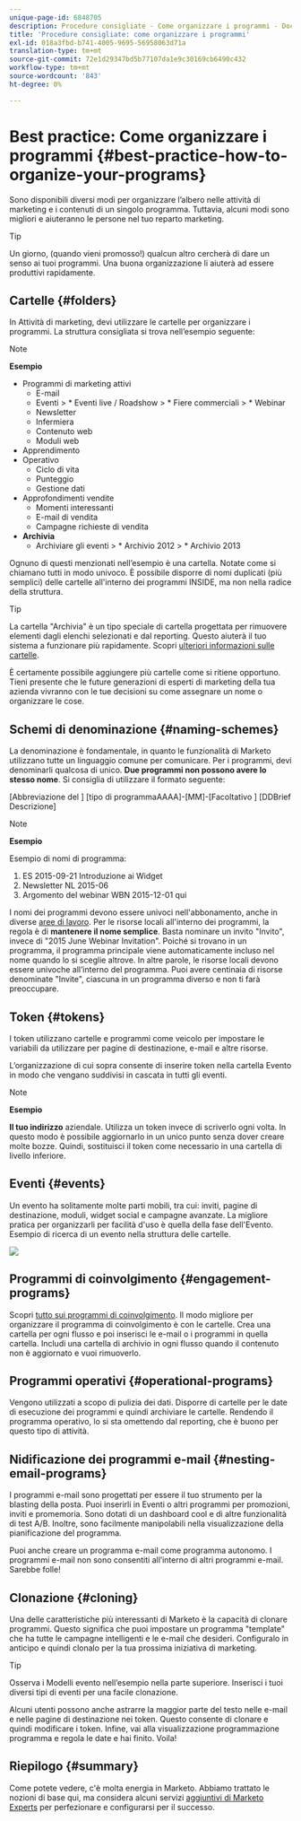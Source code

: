 ```yaml
---
unique-page-id: 6848705
description: Procedure consigliate - Come organizzare i programmi - Documentazione Marketo - Documentazione del prodotto
title: 'Procedure consigliate: come organizzare i programmi'
exl-id: 018a3fbd-b741-4005-9695-56958063d71a
translation-type: tm+mt
source-git-commit: 72e1d29347bd5b77107da1e9c30169cb6490c432
workflow-type: tm+mt
source-wordcount: '843'
ht-degree: 0%

---
```


# Best practice: Come organizzare i programmi {#best-practice-how-to-organize-your-programs}

Sono disponibili diversi modi per organizzare l’albero nelle attività di marketing e i contenuti di un singolo programma. Tuttavia, alcuni modi sono migliori e aiuteranno le persone nel tuo reparto marketing.

>[!TIP]
>
>Un giorno, (quando vieni promosso!) qualcun altro cercherà di dare un senso ai tuoi programmi. Una buona organizzazione li aiuterà ad essere produttivi rapidamente.

## Cartelle {#folders}

In Attività di marketing, devi utilizzare le cartelle per organizzare i programmi. La struttura consigliata si trova nell’esempio seguente:

>[!NOTE]
>
>**Esempio**
>
>* Programmi di marketing attivi
   >   * E-mail
   >   * Eventi
      >      * Eventi live / Roadshow
      >      * Fiere commerciali
      >      * Webinar
   >   * Newsletter
   >   * Infermiera
   >   * Contenuto web
   >   * Moduli web
>* Apprendimento
>* Operativo
   >   * Ciclo di vita
   >   * Punteggio
   >   * Gestione dati
>* Approfondimenti vendite
   >   * Momenti interessanti
   >   * E-mail di vendita
   >   * Campagne richieste di vendita
>* **Archivia**
   >   * Archiviare gli eventi
      >      * Archivio 2012
      >      * Archivio 2013


Ognuno di questi menzionati nell’esempio è una cartella. Notate come si chiamano tutti in modo univoco. È possibile disporre di nomi duplicati (più semplici) delle cartelle all&#39;interno dei programmi INSIDE, ma non nella radice della struttura.

>[!TIP]
>
>La cartella &quot;Archivia&quot; è un tipo speciale di cartella progettata per rimuovere elementi dagli elenchi selezionati e dal reporting. Questo aiuterà il tuo sistema a funzionare più rapidamente. Scopri [ulteriori informazioni sulle cartelle](/help/marketo/product-docs/core-marketo-concepts/miscellaneous/understanding-folders.md).

È certamente possibile aggiungere più cartelle come si ritiene opportuno. Tieni presente che le future generazioni di esperti di marketing della tua azienda vivranno con le tue decisioni su come assegnare un nome o organizzare le cose.

## Schemi di denominazione {#naming-schemes}

La denominazione è fondamentale, in quanto le funzionalità di Marketo utilizzano tutte un linguaggio comune per comunicare. Per i programmi, devi denominarli qualcosa di unico. **Due programmi non possono avere lo stesso nome**. Si consiglia di utilizzare il formato seguente:

[Abbreviazione del ] [tipo di programmaAAAA]-[MM]-[Facoltativo ] [DDBrief Descrizione]

>[!NOTE]
>
>**Esempio**
>
>Esempio di nomi di programma:
>
>1. ES 2015-09-21 Introduzione ai Widget
>1. Newsletter NL 2015-06
>1. Argomento del webinar WBN 2015-12-01 qui


I nomi dei programmi devono essere univoci nell&#39;abbonamento, anche in diverse [aree di lavoro](/help/marketo/product-docs/administration/workspaces-and-person-partitions/understanding-workspaces-and-person-partitions.md).  Per le risorse locali all&#39;interno dei programmi, la regola è di **mantenere il nome semplice**. Basta nominare un invito &quot;Invito&quot;, invece di &quot;2015 June Webinar Invitation&quot;. Poiché si trovano in un programma, il programma principale viene automaticamente incluso nel nome quando lo si sceglie altrove. In altre parole, le risorse locali devono essere univoche all’interno del programma. Puoi avere centinaia di risorse denominate &quot;Invite&quot;, ciascuna in un programma diverso e non ti farà preoccupare.

## Token {#tokens}

I token utilizzano cartelle e programmi come veicolo per impostare le variabili da utilizzare per pagine di destinazione, e-mail e altre risorse.

L’organizzazione di cui sopra consente di inserire token nella cartella Evento in modo che vengano suddivisi in cascata in tutti gli eventi.

>[!NOTE]
>
>**Esempio**
>
>**Il tuo indirizzo** aziendale. Utilizza un token invece di scriverlo ogni volta. In questo modo è possibile aggiornarlo in un unico punto senza dover creare molte bozze. Quindi, sostituisci il token come necessario in una cartella di livello inferiore.

## Eventi {#events}

Un evento ha solitamente molte parti mobili, tra cui: inviti, pagine di destinazione, moduli, widget social e campagne avanzate. La migliore pratica per organizzarli per facilità d&#39;uso è quella della fase dell&#39;Evento. Esempio di ricerca di un evento nella struttura delle cartelle.

![](assets/capture.png)

## Programmi di coinvolgimento {#engagement-programs}

Scopri [tutto sui programmi di coinvolgimento](/help/marketo/product-docs/email-marketing/drip-nurturing/creating-an-engagement-program/understanding-engagement-programs.md). Il modo migliore per organizzare il programma di coinvolgimento è con le cartelle. Crea una cartella per ogni flusso e poi inserisci le e-mail o i programmi in quella cartella. Includi una cartella di archivio in ogni flusso quando il contenuto non è aggiornato e vuoi rimuoverlo.

## Programmi operativi {#operational-programs}

Vengono utilizzati a scopo di pulizia dei dati. Disporre di cartelle per le date di esecuzione dei programmi e quindi archiviare le cartelle. Rendendo il programma operativo, lo si sta omettendo dal reporting, che è buono per questo tipo di attività.

## Nidificazione dei programmi e-mail {#nesting-email-programs}

I programmi e-mail sono progettati per essere il tuo strumento per la blasting della posta. Puoi inserirli in Eventi o altri programmi per promozioni, inviti e promemoria. Sono dotati di un dashboard cool e di altre funzionalità di test A/B. Inoltre, sono facilmente manipolabili nella visualizzazione della pianificazione del programma.

Puoi anche creare un programma e-mail come programma autonomo. I programmi e-mail non sono consentiti all’interno di altri programmi e-mail. Sarebbe folle!

## Clonazione {#cloning}

Una delle caratteristiche più interessanti di Marketo è la capacità di clonare programmi. Questo significa che puoi impostare un programma &quot;template&quot; che ha tutte le campagne intelligenti e le e-mail che desideri. Configuralo in anticipo e quindi clonalo per la tua prossima iniziativa di marketing.

>[!TIP]
>
>Osserva i Modelli evento nell’esempio nella parte superiore. Inserisci i tuoi diversi tipi di eventi per una facile clonazione.

Alcuni utenti possono anche astrarre la maggior parte del testo nelle e-mail e nelle pagine di destinazione nei token. Questo consente di clonare e quindi modificare i token. Infine, vai alla visualizzazione programmazione programma e regola le date e hai finito. Voila!

## Riepilogo {#summary}

Come potete vedere, c&#39;è molta energia in Marketo. Abbiamo trattato le nozioni di base qui, ma considera alcuni servizi [aggiuntivi di Marketo Experts](https://www.marketo.com/services/) per perfezionare e configurarsi per il successo.
